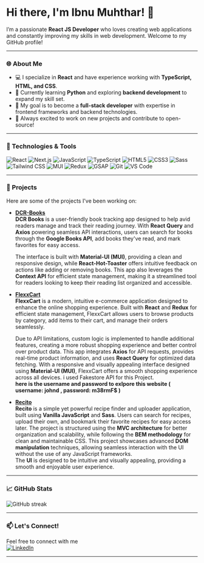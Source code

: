 # Hi there, I'm Ibnu Muhthar! 👋

I’m a passionate **React JS Developer** who loves creating web applications and constantly improving my skills in web development. Welcome to my GitHub profile!

---

### 🌐 About Me
- 💻 I specialize in **React** and have experience working with **TypeScript, HTML, and CSS**.
- 🌱 Currently learning **Python** and exploring **backend development** to expand my skill set.
- 🎯 My goal is to become a **full-stack developer** with expertise in frontend frameworks and backend technologies.
- 🚀 Always excited to work on new projects and contribute to open-source!

---

### 🔧 Technologies & Tools
![React](https://img.shields.io/badge/React-20232A?style=for-the-badge&logo=react&logoColor=61DAFB)
![Next.js](https://img.shields.io/badge/Next.js-000000?style=for-the-badge&logo=nextdotjs&logoColor=white)
![JavaScript](https://img.shields.io/badge/JavaScript-F7DF1E?style=for-the-badge&logo=javascript&logoColor=black)
![TypeScript](https://img.shields.io/badge/TypeScript-007ACC?style=for-the-badge&logo=typescript&logoColor=white)
![HTML5](https://img.shields.io/badge/HTML5-E34F26?style=for-the-badge&logo=html5&logoColor=white)
![CSS3](https://img.shields.io/badge/CSS3-1572B6?style=for-the-badge&logo=css3&logoColor=white)
![Sass](https://img.shields.io/badge/Sass-CC6699?style=for-the-badge&logo=sass&logoColor=white)
![Tailwind CSS](https://img.shields.io/badge/Tailwind_CSS-38B2AC?style=for-the-badge&logo=tailwind-css&logoColor=white)
![MUI](https://img.shields.io/badge/MUI-007FFF?style=for-the-badge&logo=mui&logoColor=white)
![Redux](https://img.shields.io/badge/Redux-764ABC?style=for-the-badge&logo=redux&logoColor=white)
![GSAP](https://img.shields.io/badge/GSAP-88CE02?style=for-the-badge&logo=greensock&logoColor=white)
![Git](https://img.shields.io/badge/Git-F05032?style=for-the-badge&logo=git&logoColor=white)
![VS Code](https://img.shields.io/badge/VS_Code-007ACC?style=for-the-badge&logo=visual%20studio%20code&logoColor=white)

---

### 📂 Projects
Here are some of the projects I've been working on:

- **[DCR-Books](https://dcrbooks.netlify.app/)**  
  **DCR Books** is a user-friendly book tracking app designed to help avid readers manage and track their reading journey. With **React Query** and **Axios** powering seamless API interactions, users can search for books through the **Google Books API**, add books they've read, and mark favorites for easy access.

  The interface is built with **Material-UI (MUI)**, providing a clean and responsive design, while **React-Hot-Toaster** offers intuitive feedback on actions like adding or removing books. This app also leverages the **Context API** for efficient state management, making it a streamlined tool for readers looking to keep their reading list organized and accessible.

- **[FlexxCart](https://flexxcart.netlify.app/)**  
  **FlexxCart** is a modern, intuitive e-commerce application designed to enhance the online shopping experience. Built with **React** and **Redux** for efficient state management, FlexxCart allows users to browse products by category, add items to their cart, and manage their orders seamlessly.

  Due to API limitations, custom logic is implemented to handle additional features, creating a more robust shopping experience and better control over product data. This app integrates **Axios** for API requests, provides real-time product information, and uses **React Query** for optimized data fetching. With a responsive and visually appealing interface designed using **Material-UI (MUI)**, FlexxCart offers a smooth shopping experience across all devices. i used Fakestore API for this Project.  
**here is the username and password to exlpore this website ( username: johnd , password: m38rmF$ )**

- **[Recito](https://github.com/yourusername/recito)**  
**Recito** is a simple yet powerful recipe finder and uploader application, built using **Vanilla JavaScript** and **Sass**. Users can search for recipes, upload their own, and bookmark their favorite recipes for easy access later. The project is structured using the **MVC architecture** for better organization and scalability, while following the **BEM methodology** for clean and maintainable CSS. This project showcases advanced **DOM manipulation** techniques, allowing seamless interaction with the UI without the use of any JavaScript frameworks.  
The **UI** is designed to be intuitive and visually appealing, providing a smooth and enjoyable user experience.


---


### 📈 GitHub Stats
![GitHub streak](https://github-readme-streak-stats.herokuapp.com/?user=ib-inu&theme=dark)



---

### 📫 Let's Connect!
Feel free to connect with me  
 [![LinkedIn](https://img.shields.io/badge/LinkedIn-0077B5?style=for-the-badge&logo=linkedin&logoColor=white)](https://www.linkedin.com/in/ibnu-muhthar-57604b314)


---
